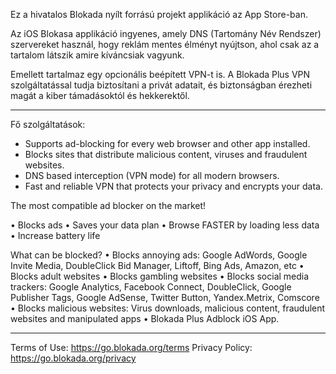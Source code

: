 Ez a hivatalos Blokada nyílt forrású projekt applikáció az App Store-ban.

Az iOS Blokasa applikáció ingyenes, amely DNS (Tartomány Név Rendszer) szervereket használ, hogy reklám mentes élményt nyújtson, ahol csak az a tartalom látszik amire kíváncsiak vagyunk.

Emellett tartalmaz egy opcionális beépített VPN-t is. A Blokada Plus VPN szolgáltatással tudja biztosítani a privát adatait, és biztonságban érezheti magát a kiber támadásoktól és hekkerektől.

----

Fő szolgáltatások:

- Supports ad-blocking for every web browser and other app installed.
- Blocks sites that distribute malicious content, viruses and fraudulent websites.
- DNS based interception (VPN mode) for all modern browsers.
- Fast and reliable VPN that protects your privacy and encrypts your data.

The most compatible ad blocker on the market!

• Blocks ads • Saves your data plan • Browse FASTER by loading less data • Increase battery life

What can be blocked? • Blocks annoying ads: Google AdWords, Google Invite Media, DoubleClick Bid Manager, Liftoff, Bing Ads, Amazon, etc • Blocks adult websites • Blocks gambling websites • Blocks social media trackers: Google Analytics, Facebook Connect, DoubleClick, Google Publisher Tags, Google AdSense, Twitter Button, Yandex.Metrix, Comscore • Blocks malicious websites: Virus downloads, malicious content, fraudulent websites and manipulated apps • Blokada Plus Adblock iOS App.

----

Terms of Use: https://go.blokada.org/terms Privacy Policy: https://go.blokada.org/privacy

